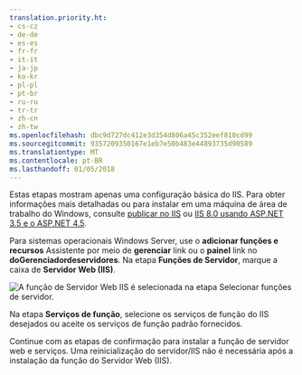 ```yaml
---
translation.priority.ht:
- cs-cz
- de-de
- es-es
- fr-fr
- it-it
- ja-jp
- ko-kr
- pl-pl
- pt-br
- ru-ru
- tr-tr
- zh-cn
- zh-tw
ms.openlocfilehash: dbc9d727dc412e3d354d806a45c352eef810cd99
ms.sourcegitcommit: 9357209350167e1eb7e50b483e44893735d90589
ms.translationtype: MT
ms.contentlocale: pt-BR
ms.lasthandoff: 01/05/2018
---
```

Estas etapas mostram apenas uma configuração básica do IIS. Para obter informações mais detalhadas ou para instalar em uma máquina de área de trabalho do Windows, consulte [publicar no IIS](/aspnet/core/publishing/iis?tabs=aspnetcore2x#iis-configuration) ou [IIS 8.0 usando ASP.NET 3.5 e o ASP.NET 4.5](/iis/get-started/whats-new-in-iis-8/iis-80-using-aspnet-35-and-aspnet-45).

Para sistemas operacionais Windows Server, use o **adicionar funções e recursos** Assistente por meio de **gerenciar** link ou o **painel** link no **doGerenciadordeservidores**. Na etapa **Funções de Servidor**, marque a caixa de **Servidor Web (IIS)**.

![A função de Servidor Web IIS é selecionada na etapa Selecionar funções de servidor.](../media/remotedbg-server-roles-ws2012.png)

Na etapa **Serviços de função**, selecione os serviços de função do IIS desejados ou aceite os serviços de função padrão fornecidos.

Continue com as etapas de confirmação para instalar a função de servidor web e serviços. Uma reinicialização do servidor/IIS não é necessária após a instalação da função do Servidor Web (IIS).